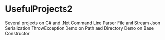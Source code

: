 # UsefulProjects2
Several projects on C# and .Net
Command Line Parser 
File and Stream
Json Serialization
ThrowException
Demo on Path and Directory
Demo on Base Constructor

